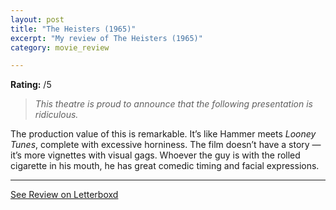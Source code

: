 ```yaml
---
layout: post
title: "The Heisters (1965)"
excerpt: "My review of The Heisters (1965)"
category: movie_review

---
```


**Rating:** /5

<blockquote><i>This theatre is proud to announce that the following presentation is ridiculous.</i></blockquote>

The production value of this is remarkable. It’s like Hammer meets <i>Looney Tunes</i>, complete with excessive horniness. The film doesn’t have a story — it’s more vignettes with visual gags. Whoever the guy is with the rolled cigarette in his mouth, he has great comedic timing and facial expressions.

<hr>

[See Review on Letterboxd](https://boxd.it/70s8Wp)
